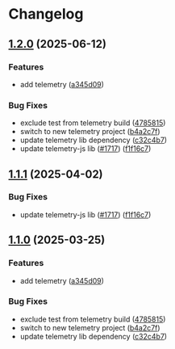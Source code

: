 # Changelog

## [1.2.0](https://github.com/dutterbutter/hardhat-zksync/compare/@matterlabs/hardhat-zksync-telemetry-v1.1.1...@matterlabs/hardhat-zksync-telemetry-v1.2.0) (2025-06-12)


### Features

* add telemetry ([a345d09](https://github.com/dutterbutter/hardhat-zksync/commit/a345d09e2150ac5b2b96b9e77edbe18dc0f3e7f4))


### Bug Fixes

* exclude test from telemetry build ([4785815](https://github.com/dutterbutter/hardhat-zksync/commit/4785815de9cbf7f74f60d01d81a65f8436a0b7e8))
* switch to new telemetry project ([b4a2c7f](https://github.com/dutterbutter/hardhat-zksync/commit/b4a2c7f01273529c4612d3f399ea94a0d0376925))
* update telemetry lib dependency ([c32c4b7](https://github.com/dutterbutter/hardhat-zksync/commit/c32c4b7ff019d373173730cc15ba90499f6e6c33))
* update telemetry-js lib ([#1717](https://github.com/dutterbutter/hardhat-zksync/issues/1717)) ([f1f16c7](https://github.com/dutterbutter/hardhat-zksync/commit/f1f16c7597eb2927c8312e9871ba1b53db1474a9))

## [1.1.1](https://github.com/matter-labs/hardhat-zksync/compare/@matterlabs/hardhat-zksync-telemetry-v1.1.0...@matterlabs/hardhat-zksync-telemetry-v1.1.1) (2025-04-02)


### Bug Fixes

* update telemetry-js lib ([#1717](https://github.com/matter-labs/hardhat-zksync/issues/1717)) ([f1f16c7](https://github.com/matter-labs/hardhat-zksync/commit/f1f16c7597eb2927c8312e9871ba1b53db1474a9))

## [1.1.0](https://github.com/matter-labs/hardhat-zksync/compare/@matterlabs/hardhat-zksync-telemetry-v1.0.0...@matterlabs/hardhat-zksync-telemetry-v1.1.0) (2025-03-25)


### Features

* add telemetry ([a345d09](https://github.com/matter-labs/hardhat-zksync/commit/a345d09e2150ac5b2b96b9e77edbe18dc0f3e7f4))


### Bug Fixes

* exclude test from telemetry build ([4785815](https://github.com/matter-labs/hardhat-zksync/commit/4785815de9cbf7f74f60d01d81a65f8436a0b7e8))
* switch to new telemetry project ([b4a2c7f](https://github.com/matter-labs/hardhat-zksync/commit/b4a2c7f01273529c4612d3f399ea94a0d0376925))
* update telemetry lib dependency ([c32c4b7](https://github.com/matter-labs/hardhat-zksync/commit/c32c4b7ff019d373173730cc15ba90499f6e6c33))
